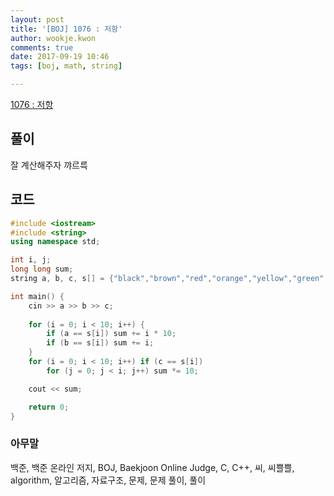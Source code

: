 ```yaml
---
layout: post
title: '[BOJ] 1076 : 저항'
author: wookje.kwon
comments: true
date: 2017-09-19 10:46
tags: [boj, math, string]

---
```


[1076 : 저항](https://www.acmicpc.net/problem/1076)

## 풀이

잘 계산해주자 꺄르륵

## 코드

```cpp
#include <iostream>
#include <string>
using namespace std;

int i, j;
long long sum;
string a, b, c, s[] = {"black","brown","red","orange","yellow","green","blue","violet","grey","white" };

int main() {
	cin >> a >> b >> c;
	
	for (i = 0; i < 10; i++) {
		if (a == s[i]) sum += i * 10;
		if (b == s[i]) sum += i;
	}
	for (i = 0; i < 10; i++) if (c == s[i])
		for (j = 0; j < i; j++) sum *= 10;

	cout << sum;

	return 0;
}
```

### 아무말  
백준, 백준 온라인 저지, BOJ, Baekjoon Online Judge, C, C++, 씨, 씨쁠쁠, algorithm, 알고리즘, 자료구조, 문제, 문제 풀이, 풀이